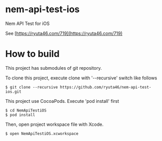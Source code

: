 # nem-api-test-ios

Nem API Test for iOS

See [https://ryuta46.com/719](https://ryuta46.com/719)

# How to build

This project has submodules of git repository.

To clone this project, execute clone with '--recursive' switch like follows

```
$ git clone --recursive https://github.com/ryuta46/nem-api-test-ios.git
```

This project use CocoaPods. Execute 'pod install' first
```
$ cd NemApiTestiOS
$ pod install
```
Then, open project workspace file with Xcode.
```
$ open NemApiTestiOS.xcworkspace
```
